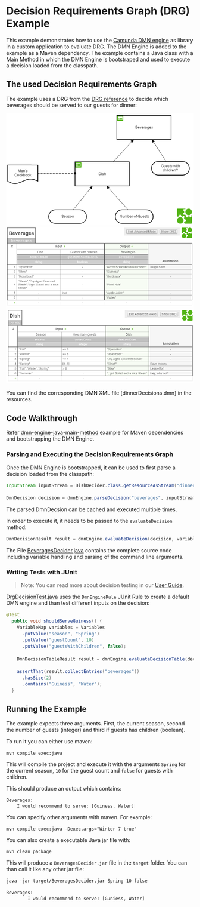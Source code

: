 # Decision Requirements Graph (DRG) Example

This example demonstrates how to use the [Camunda DMN engine] as library
in a custom application to evaluate DRG. The DMN Engine is added to the example as a Maven dependency.
The example contains a Java class with a Main Method in which the DMN Engine is bootstraped and
used to execute a decision loaded from the classpath.

## The used Decision Requirements Graph

The example uses a DRG from the [DRG reference] to decide which beverages should be served to our guests for dinner:

![Dinner Decisions]
![Beverages Decision]
![Dish Decision]

You can find the corresponding DMN XML file [dinnerDecisions.dmn] in the
resources.

## Code Walkthrough

Refer [dmn-engine-java-main-method] example for Maven dependencies  and bootstrapping the DMN Engine.

### Parsing and Executing the Decision Requirements Graph

Once the DMN Engine is bootstrapped, it can be used to first parse a decision loaded from the classpath:

```java
InputStream inputStream = DishDecider.class.getResourceAsStream("dinnerDecisions.dmn");

DmnDecision decision = dmnEngine.parseDecision("beverages", inputStream);

```

The parsed DmnDecsion can be cached and executed multiple times.

In order to execute it, it needs to be passed to the `evaluateDecision` method:

```java
DmnDecisionResult result = dmnEngine.evaluateDecision(decision, variables);
```

The File [BeveragesDecider.java] contains the complete source code including variable handling and parsing
of the command line arguments.

### Writing Tests with JUnit

> Note: You can read more about decision testing in our [User Guide].

[DrgDecisionTest.java] uses the `DmnEngineRule` JUnit Rule to create a default DMN engine and than test different
inputs on the decision:

```java
@Test
  public void shouldServeGuiness() {
    VariableMap variables = Variables
      .putValue("season", "Spring")
      .putValue("guestCount", 10)
      .putValue("guestsWithChildren", false);

    DmnDecisionTableResult result = dmnEngine.evaluateDecisionTable(decision, variables);

    assertThat(result.collectEntries("beverages"))
      .hasSize(2)
      .contains("Guiness", "Water");
  }
```

## Running the Example

The example expects three arguments. First, the current season, second the number of guests (integer) and third if guests has children (boolean).

To run it you can either use maven:

```
mvn compile exec:java
```

This will compile the project and execute it with the arguments
`Spring` for the current season, `10` for the guest count and `false` for guests with children.

This should produce an output which contains:

```
Beverages:
	I would recommend to serve: [Guiness, Water]
```

You can specify other arguments with maven. For example:

```
mvn compile exec:java -Dexec.args="Winter 7 true"
```

You can also create a executable Java jar file with:

```
mvn clean package
```

This will produce a `BeveragesDecider.jar` file in the `target` folder. You can
than call it like any other jar file:

```
java -jar target/BeveragesDecider.jar Spring 10 false

Beverages:
        I would recommend to serve: [Guniess, Water]
```


[Camunda DMN engine]: https://docs.camunda.org/manual/user-guide/dmn-engine/
[DRG reference]: http://stage.docs.camunda.org/manual/develop/reference/dmn11/drg/
[Dinner Decisions]: src/main/resources/org/camunda/bpm/example/drg/dinnerDecisions.png
[Beverages Decision]: src/main/resources/org/camunda/bpm/example/drg/beverages.png
[Dish Decision]: src/main/resources/org/camunda/bpm/example/drg/dish.png
[dinnerDecisions.xml]: src/main/resources/org/camunda/bpm/example/drg/dinnerDecisions.dmn
[BeveragesDecider.java]: src/main/java/org/camunda/bpm/example/drg/BeveragesDecider.java
[User Guide]: https://docs.camunda.org/manual/user-guide/dmn-engine/testing/
[DrgDecisionTest.java]: src/test/java/org/camunda/bpm/example/drg/DrgDecisionTest.java
[dmn-engine-java-main-method]: ../dmn-engine-java-main-method/ 
